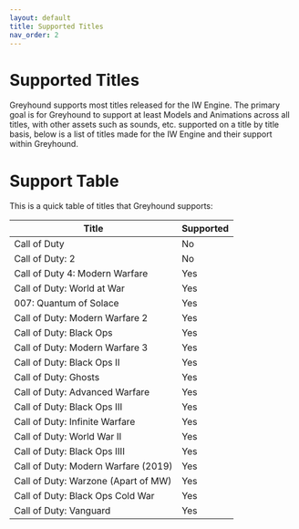 ```yaml
---
layout: default
title: Supported Titles
nav_order: 2
---
```


# Supported Titles

Greyhound supports most titles released for the IW Engine. The primary goal is for Greyhound to support at least Models and Animations across all titles, with other assets such as sounds, etc. supported on a title by title basis, below is a list of titles made for the IW Engine and their support within Greyhound.

# Support Table

This is a quick table of titles that Greyhound supports:

| Title                               | Supported |
|-------------------------------------|-----------|
| Call of Duty                        | No        |
| Call of Duty: 2                     | No        |
| Call of Duty 4: Modern Warfare      | Yes       |
| Call of Duty: World at War          | Yes       |
| 007: Quantum of Solace              | Yes       |
| Call of Duty: Modern Warfare 2      | Yes       |
| Call of Duty: Black Ops             | Yes       |
| Call of Duty: Modern Warfare 3      | Yes       |
| Call of Duty: Black Ops II          | Yes       |
| Call of Duty: Ghosts                | Yes       |
| Call of Duty: Advanced Warfare      | Yes       |
| Call of Duty: Black Ops III         | Yes       |
| Call of Duty: Infinite Warfare      | Yes       |
| Call of Duty: World War II          | Yes       |
| Call of Duty: Black Ops IIII        | Yes       |
| Call of Duty: Modern Warfare (2019) | Yes       |
| Call of Duty: Warzone (Apart of MW) | Yes       |
| Call of Duty: Black Ops Cold War    | Yes       |
| Call of Duty: Vanguard              | Yes       |